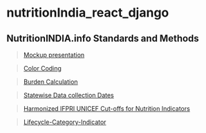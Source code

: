 # nutritionIndia_react_django


## NutritionINDIA.info Standards and Methods
> [Mockup presentation](https://drive.google.com/file/d/1b5FpCotZIF8ZH-_XkyTEY9jQPn74dygl/view?usp=sharing)

> [Color Coding](https://drive.google.com/file/d/1EDn-bqO2_WnAF3evOuZi34hY5ERmMHvA/view?usp=sharing)

> [Burden Calculation](https://drive.google.com/file/d/1paZtY_dsQgVceV7ueteGfZDOf6juCHgs/view?usp=sharing)

> [Statewise Data collection Dates](https://drive.google.com/file/d/1XsIq_BvZfhXGWDLvTpW_1PetzSaOGAOO/view?usp=sharing)

> [Harmonized IFPRI UNICEF Cut-offs for Nutrition Indicators](https://drive.google.com/file/d/1Z1ZtUtbAqEuhuVjtA-5vw1RfCm7SAOO8/view?usp=sharing)

> [Lifecycle-Category-Indicator](https://drive.google.com/file/d/1xOp01L-CpuN4YRuJ-vJ6TgG9e3ByZ0Bf/view?usp=sharing)
